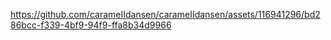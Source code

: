 

https://github.com/carameIIdansen/carameIIdansen/assets/116941296/bd286bcc-f339-4bf9-94f9-ffa8b34d9966

